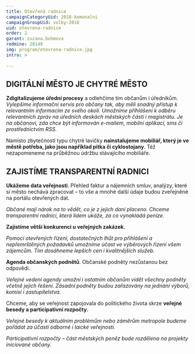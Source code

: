 ```yaml
---
title: Otevřená radnice
campaignCategoryUid: 2018-komunalni
campaignGroupUid: volby-2018
uid: otevrena-radnice
order: 2
garant: zuzana.bohmova
redmine: 28149  
img: program/otevrena-radnice.jpg
intro: >
  
---
```



## DIGITÁLNÍ MĚSTO JE CHYTRÉ MĚSTO

**Zdigitalizujeme úřední procesy** a odlehčíme tím občanům i úředníkům.
*Vylepšíme informační servis pro občany tak, aby měli snadný přístup k relevantním informacím ze svého okolí. Umožníme přihlášení k odběru relevantních zpráv na úředních deskách městských částí i magistrátu. Je na občanovi, zda chce být informován e-mailem, mobilní aplikací, sms či prostřednictvím RSS.*

Namísto zbytečností typu chytré lavičky **nainstalujeme mobiliář, který je ve městě potřeba, jako jsou například pítka či cyklostojany**. Též nezapomeneme na průběžnou údržbu stávajícího mobiliáře.
 
## ZAJISTÍME TRANSPARENTNÍ RADNICI

**Ukážeme data veřejnosti**. Přehled faktur a nájemních smluv, analýzy, které si město nechává zpracovat – to vše a mnohé další údaje budou zveřejněné na portálu otevřených dat.

*Občané mají nárok na to vědět, co je z jejich daní placeno. Chceme transparentní radnici, která lidem ukáže, za co vynakládá peníze.*

**Zajistíme větší konkurenci u veřejných zakázek**.

*Pomocí otevřených řízení, dostatečných lhůt pro přihlášení a nepřemrštěných požadavků umožníme účast ve výběrových řízení všem zájemcům. Tím dosáhneme lepších cen i kvalitnějších služeb.*

**Agenda občanských podnětů**. Občanské podněty nezůstanou bez odpovědi.

*Veřejné vedení agendy umožní i ostatním občanům vidět všechny podněty včetně jejich řešení. Zásadní podněty budou zařazovány na jednání výborů, komisí i zastupitelstva.*

Chceme, aby se veřejnost zapojovala do politického života skrze **veřejné besedy a participativní rozpočty**.

*Veřejné besedy k aktuálním problémům nebo záměrům metropole budeme pořádat za účasti odborné i laické veřejnosti.*

*Participativní rozpočty – část městských peněz bude rozdělena na projekty iniciované občany.*

